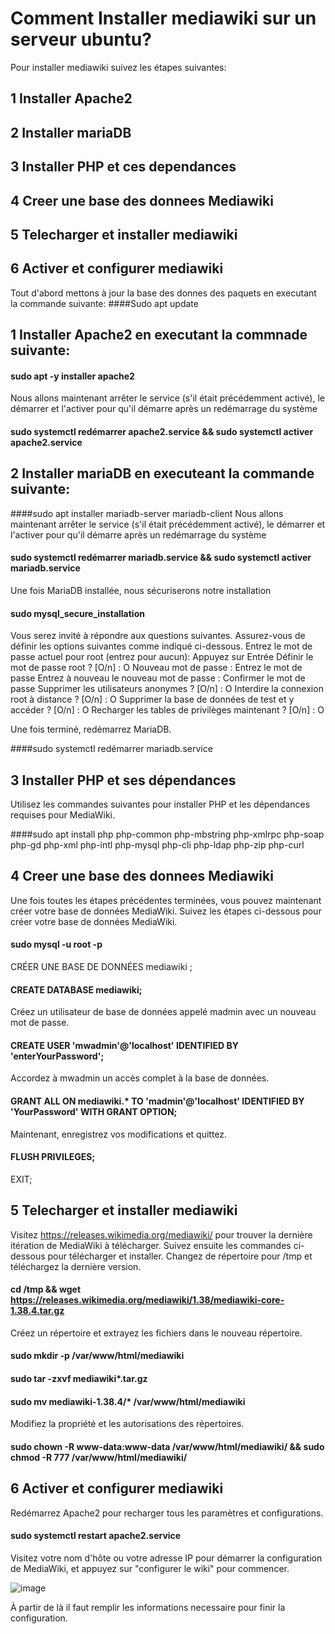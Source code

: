 # Comment Installer mediawiki sur un serveur ubuntu?

Pour installer mediawiki suivez les étapes suivantes:
## 1 Installer Apache2
## 2 Installer mariaDB
## 3 Installer PHP et ces dependances
## 4 Creer une base des donnees Mediawiki
## 5 Telecharger et installer mediawiki
## 6 Activer et configurer mediawiki

Tout d'abord mettons à jour la base des donnes des paquets en executant la commande suivante:
####Sudo apt update
## 1 Installer Apache2 en executant la commnade suivante:
#### sudo apt -y installer apache2
Nous allons maintenant arrêter le service (s'il était précédemment activé), le démarrer et l'activer pour qu'il démarre après un redémarrage du système
#### sudo systemctl redémarrer apache2.service && sudo systemctl activer apache2.service

## 2 Installer mariaDB en executeant la commande suivante:
####sudo apt installer mariadb-server mariadb-client
Nous allons maintenant arrêter le service (s'il était précédemment activé), le démarrer et l'activer pour qu'il démarre après un redémarrage du système
#### sudo systemctl redémarrer mariadb.service && sudo systemctl activer mariadb.service
Une fois MariaDB installée, nous sécuriserons notre installation
#### sudo mysql_secure_installation
Vous serez invité à répondre aux questions suivantes. Assurez-vous de définir les options suivantes comme indiqué ci-dessous.
Entrez le mot de passe actuel pour root (entrez pour aucun): Appuyez sur Entrée
Définir le mot de passe root ? [O/n] : O
Nouveau mot de passe : Entrez le mot de passe
Entrez à nouveau le nouveau mot de passe : Confirmer le mot de passe
Supprimer les utilisateurs anonymes ? [O/n] : O
Interdire la connexion root à distance ? [O/n] : O
Supprimer la base de données de test et y accéder ? [O/n] : O
Recharger les tables de privilèges maintenant ? [O/n] : O

Une fois terminé, redémarrez MariaDB.

####sudo systemctl redémarrer mariadb.service

## 3 Installer PHP et ses dépendances
Utilisez les commandes suivantes pour installer PHP et les dépendances requises pour MediaWiki.

####sudo apt install php php-common php-mbstring php-xmlrpc php-soap php-gd php-xml php-intl php-mysql php-cli php-ldap php-zip php-curl

## 4 Creer une base des donnees Mediawiki
Une fois toutes les étapes précédentes terminées, vous pouvez maintenant créer votre base de données MediaWiki. Suivez les étapes ci-dessous pour créer votre base de données MediaWiki.

#### sudo mysql -u root -p
CRÉER UNE BASE DE DONNÉES mediawiki ;

#### CREATE DATABASE mediawiki;
Créez un utilisateur de base de données appelé madmin avec un nouveau mot de passe.

#### CREATE USER 'mwadmin'@'localhost' IDENTIFIED BY 'enterYourPassword';
Accordez à mwadmin un accès complet à la base de données.
#### GRANT ALL ON mediawiki.* TO 'madmin'@'localhost' IDENTIFIED BY 'YourPassword' WITH GRANT OPTION;
Maintenant, enregistrez vos modifications et quittez.
#### FLUSH PRIVILEGES;
EXIT;

## 5 Telecharger et installer mediawiki
Visitez https://releases.wikimedia.org/mediawiki/ pour trouver la dernière itération de MediaWiki à télécharger. Suivez ensuite les commandes ci-dessous pour télécharger et installer.
Changez de répertoire pour /tmp et téléchargez la dernière version.
#### cd /tmp && wget https://releases.wikimedia.org/mediawiki/1.38/mediawiki-core-1.38.4.tar.gz
Créez un répertoire et extrayez les fichiers dans le nouveau répertoire.

#### sudo mkdir -p /var/www/html/mediawiki
#### sudo tar -zxvf mediawiki*.tar.gz
#### sudo mv mediawiki-1.38.4/* /var/www/html/mediawiki
Modifiez la propriété et les autorisations des répertoires.

#### sudo chown -R www-data:www-data /var/www/html/mediawiki/ && sudo chmod -R 777 /var/www/html/mediawiki/
## 6 Activer et configurer mediawiki

Redémarrez Apache2 pour recharger tous les paramètres et configurations.

#### sudo systemctl restart apache2.service
Visitez votre nom d'hôte ou votre adresse IP pour démarrer la configuration de MediaWiki, et appuyez sur "configurer le wiki" pour commencer.

![image](https://user-images.githubusercontent.com/105472970/206017544-8a337553-e5e6-4c1a-a5bc-6905394a6d4d.png)




À partir de là il faut remplir les informations necessaire pour  finir la configuration.


